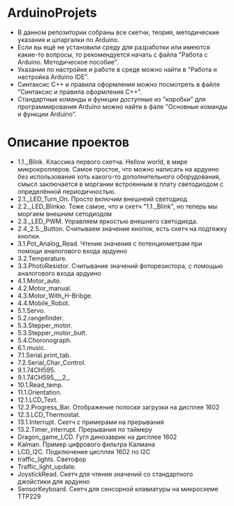 # ArduinoProjets
- В данном репозитории собраны все скетчи, теория, методические указания и шпаргалки по Arduino. 
- Если вы ещё не установили среду для разработки или имеются какие-то вопросы, то рекомендуется начать с файла
"Работа с Arduino. Методическое пособие". 
- Указания по настройке и работе в среде можно найти в "Работа и настройка Arduino IDE". 
- Синтаксис С++ и правила оформления можно посмотреть в файле "Синтаксис и правила оформления C++".
- Стандартные команды и функции доступные из "коробки" для программирования Arduino можно найти в фале "Основные команды и функции Arduino".

# Описание проектов

- 1.1._Blink. Классика первого скетча. Hellow world, в мире микрокроллеров. Самое простое, что можно написать на ардуино без использования хоть какого-то дополнительного оборудования, смысл заключается в моргании встроенным в плату светодиодом с определённой периодичностью.
- 2.1._LED_Turn_On. Просто включим внешнеий светодиод
- 2.2._LED_Blinkю. Тоже самое, что и скетч "1.1._Blink", но теперь мы моргаем внешним сетодиодом
- 2.3._LED_PWM. Управляем яркостью внешнего светодиода.
- 2.4_2.5._Button. Считываем значение кнопок, есть скетч на подтяжку кнопки.
- 3.1.Pot_Analog_Read. Чтение значения с потенциометрам при помощи аналогового входа ардуино
- 3.2.Temperature. 
- 3.3.PhotoResistor. Считывание значений фоторезистора, с помощью аналогового входа ардуино
- 4.1.Motor_auto. 
- 4.2.Motor_manual.
- 4.3.Motor_With_H-Bribge. 
- 4.4.Mobile_Robot. 
- 5.1.Servo. 
- 5.2.rangefinder. 
- 5.3.Stepper_motor. 
- 5.3.Stepper_motor_butt. 
- 5.4.Choronograph. 
- 6.1.music. 
- 7.1.Serial.print_tab. 
- 7.2.Serial_Char_Control. 
- 9.1.74CH595. 
- 9.1.74CH595___2_. 
- 10.1.Read_temp. 
- 11.1.Orientation. 
- 12.1.LCD_Text. 
- 12.2.Progress_Bar. Отображение полоски загрузки на дисплее 1602
- 12.3.LCD_Thermostat. 
- 13.1.Interrupt. Скетч с примерами на прерывания
- 13.2.Timer_interrupt. Прерывания по таймеру
- Dragon_game_LCD. Гугл динозаврик на дисплее 1602
- Kalman. Пример цифрового фильтра Калмана
- LCD_I2C. Подключение цисплея 1602 по I2С
- traffic_lights. Светофор
- Traffic_light_update. 
- JoystickRead. Скетч для чтения значений со стандартного джойстики для ардуино
- SensorKeyboard. Скетч для сенсорной клавиатуры на микросхеме TTP229 
